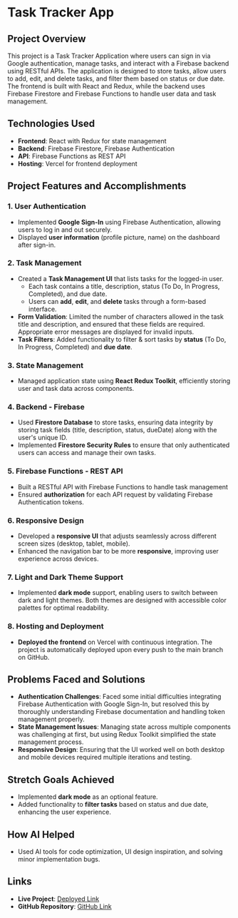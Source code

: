 # Task Tracker App

## Project Overview

This project is a Task Tracker Application where users can sign in via Google authentication, manage tasks, and interact with a Firebase backend using RESTful APIs. The application is designed to store tasks, allow users to add, edit, and delete tasks, and filter them based on status or due date. The frontend is built with React and Redux, while the backend uses Firebase Firestore and Firebase Functions to handle user data and task management.

## Technologies Used

- **Frontend**: React with Redux for state management
- **Backend**: Firebase Firestore, Firebase Authentication
- **API**: Firebase Functions as REST API
- **Hosting**: Vercel for frontend deployment

## Project Features and Accomplishments

### 1. **User Authentication**

- Implemented **Google Sign-In** using Firebase Authentication, allowing users to log in and out securely.
- Displayed **user information** (profile picture, name) on the dashboard after sign-in.

### 2. **Task Management**

- Created a **Task Management UI** that lists tasks for the logged-in user.
  - Each task contains a title, description, status (To Do, In Progress, Completed), and due date.
  - Users can **add**, **edit**, and **delete** tasks through a form-based interface.
- **Form Validation**: Limited the number of characters allowed in the task title and description, and ensured that these fields are required. Appropriate error messages are displayed for invalid inputs.
- **Task Filters**: Added functionality to filter & sort tasks by **status** (To Do, In Progress, Completed) and **due date**.

### 3. **State Management**

- Managed application state using **React Redux Toolkit**, efficiently storing user and task data across components.

### 4. **Backend - Firebase**

- Used **Firestore Database** to store tasks, ensuring data integrity by storing task fields (title, description, status, dueDate) along with the user's unique ID.
- Implemented **Firestore Security Rules** to ensure that only authenticated users can access and manage their own tasks.

### 5. **Firebase Functions - REST API**

- Built a RESTful API with Firebase Functions to handle task management
- Ensured **authorization** for each API request by validating Firebase Authentication tokens.

### 6. **Responsive Design**

- Developed a **responsive UI** that adjusts seamlessly across different screen sizes (desktop, tablet, mobile).
- Enhanced the navigation bar to be more **responsive**, improving user experience across devices.

### 7. **Light and Dark Theme Support**

- Implemented **dark mode** support, enabling users to switch between dark and light themes. Both themes are designed with accessible color palettes for optimal readability.

### 8. **Hosting and Deployment**

- **Deployed the frontend** on Vercel with continuous integration. The project is automatically deployed upon every push to the main branch on GitHub.

## Problems Faced and Solutions

- **Authentication Challenges**: Faced some initial difficulties integrating Firebase Authentication with Google Sign-In, but resolved this by thoroughly understanding Firebase documentation and handling token management properly.
- **State Management Issues**: Managing state across multiple components was challenging at first, but using Redux Toolkit simplified the state management process.
- **Responsive Design**: Ensuring that the UI worked well on both desktop and mobile devices required multiple iterations and testing.

## Stretch Goals Achieved

- Implemented **dark mode** as an optional feature.
- Added functionality to **filter tasks** based on status and due date, enhancing the user experience.

## How AI Helped

- Used AI tools for code optimization, UI design inspiration, and solving minor implementation bugs.

## Links

- **Live Project**: [Deployed Link](https://task-manager-v2-gamma.vercel.app/)
- **GitHub Repository**: [GitHub Link](https://github.com/neevj2006/task_manager_v2)
